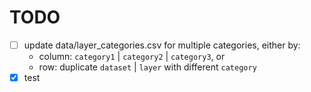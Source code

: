 # TODO

- [ ] update data/layer_categories.csv for multiple categories, either by:
    - column: `category1` | `category2` | `category3`, or 
    - row: duplicate `dataset` | `layer` with different `category`
- [x] test
